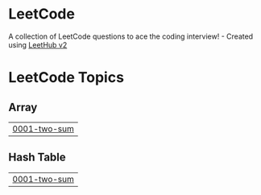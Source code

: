 # LeetCode
A collection of LeetCode questions to ace the coding interview! - Created using [LeetHub v2](https://github.com/arunbhardwaj/LeetHub-2.0)

<!---LeetCode Topics Start-->
# LeetCode Topics
## Array
|  |
| ------- |
| [0001-two-sum](https://github.com/OsalWick/LeetCode/tree/master/0001-two-sum) |
## Hash Table
|  |
| ------- |
| [0001-two-sum](https://github.com/OsalWick/LeetCode/tree/master/0001-two-sum) |
<!---LeetCode Topics End-->